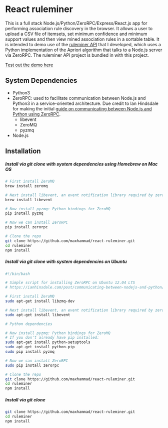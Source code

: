React ruleminer
==========================================

This is a full stack Node.js/Python/ZeroRPC/Express/React.js app for performing association rule discovery in the browser. It allows a user to upload a CSV file of itemsets, set minimum confidence and minimum support values and then view mined association rules in a sortable table. It is intended to demo use of the [ruleminer API](https://github.com/maxhammad/ruleminer) that I developed, which uses a Python implementation of the Apriori algorithm that talks to a Node.js server via ZeroRPC. The ruleminer API project is bundled in with this project.

[Test out the demo here](http://ruleminer.maxhammad.com/)

## System Dependencies
* Python3
* ZeroRPC: used to facilitate communication between Node.js and Python3 in a service-oriented architecture. Due credit to Ian Hindsdale for making the initial [guide on communicating between Node.js and Python using ZeroRPC](https://ianhinsdale.com/post/communicating-between-nodejs-and-python/).
   * libevent 
   * ZeroMQ
   * pyzmq
* Node.js


## Installation

##### Install via git clone with system dependencies using Homebrew on Mac OS
```bash
# First install ZeroMQ
brew install zeromq

# Next install libevent, an event notification library required by zerorpc
brew install libevent

# Now install pyzmq: Python bindings for ZeroMQ
pip install pyzmq

# Now we can install ZeroRPC
pip install zerorpc

# Clone the repo
git clone https://github.com/maxhammad/react-ruleminer.git
cd ruleminer
npm install
```


##### Install via git clone with system dependencies on Ubuntu 
```bash
#!/bin/bash

# Simple script for installing ZeroRPC on Ubuntu 12.04 LTS
# https://ianhinsdale.com/post/communicating-between-nodejs-and-python/

# First install ZeroMQ
sudo apt-get install libzmq-dev

# Next install libevent, an event notification library required by zerorpc
sudo apt-get install libevent

# Python dependencies

# Now install pyzmq: Python bindings for ZeroMQ
# If you don't already have pip installed:
sudo apt-get install python-setuptools
sudo apt-get install python-pip
sudo pip install pyzmq

# Now we can install ZeroRPC
sudo pip install zerorpc

# Clone the repo
git clone https://github.com/maxhammad/react-ruleminer.git
cd ruleminer
npm install
```

##### Install via git clone

```bash
git clone https://github.com/maxhammad/react-ruleminer.git
cd ruleminer
npm install
```
